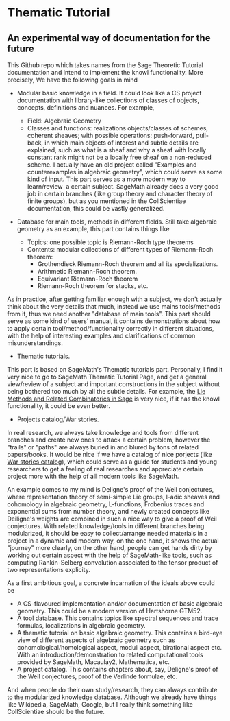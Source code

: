# Thematic Tutorial
## An experimental way of documentation for the future
This Github repo which takes names from the Sage Theoretic Tutorial documentation and intend to implement the knowl functionality. More precisely, We have the following goals in mind

- Modular basic knowledge in a field. It could look like a CS project documentation with library-like collections of classes of objects, concepts, definitions and nuances. For example,    
    - Field: Algebraic Geometry                
    - Classes and functions: realizations objects/classes of schemes, coherent sheaves; with possible operations: push-forward, pull-back, in which main objects of interest and subtle details are explained, such as what is a sheaf and why a sheaf with locally constant rank might not be a locally free sheaf on a non-reduced scheme. I actually have an old project called "Examples and counterexamples in algebraic geometry", which could serve as some kind of input. This part serves as a more modern way to learn/review  a certain subject. SageMath already does a very good job in certain branches (like group theory and character theory of finite groups), but as you mentioned in the CollScientiae documentation, this could be vastly generalized. 
    
- Database for main tools, methods in different fields. Still take algebraic geometry as an example, this part contains things like
    - Topics: one possible topic is Riemann-Roch type theorems
    - Contents: modular collections of different types of Riemann-Roch theorem: 
        - Grothendieck Riemann-Roch theorem and all its specializations.
        - Arithmetic Riemann-Roch theorem.
        - Equivariant Riemann-Roch theorem
        - Riemann-Roch theorem for stacks, etc.

As in practice, after getting familiar enough with a subject, we don't actually think about the very details that much, instead we use mains tools/methods from it, thus we need another "database of main tools". This part should serve as some kind of users' manual, it contains demonstrations about how to apply certain tool/method/functionality correctly in different situations, with the help of interesting examples and clarifications of common misunderstandings. 

- Thematic tutorials.

This part is based on SageMath's Thematic tutorials part. Personally, I find it very nice to go to SageMath Thematic Tutorial Page, and get a general view/review of a subject and important constructions in the subject without being bothered too much by all the subtle details. For example, the [Lie Methods and Related Combinatorics in Sage](https://doc.sagemath.org/html/en/thematic_tutorials/lie.html) is very nice, if it has the knowl functionality, it could be even better. 

- Projects catalog/War stories.

In real research, we always take knowledge and tools from different branches and create new ones to attack a certain problem, however the "trails" or "paths" are always buried in and blured by tons of related papers/books. It would be nice if we have a catalog of nice porjects (like [War stories catalog](http://www.algorist.com/)), which could serve as a guide for students and young researchers to get a feeling of real researches and appreciate certain project more with the help of all modern tools like SageMath. 

An example comes to my mind is Deligne's proof of the Weil conjectures, where representation theory of semi-simple Lie groups, l-adic sheaves and cohomology in algebraic geometry, L-functions, Frobenius traces and exponential sums from number theory, and newly created concepts like Deiligne's weights are combined in such a nice way to give a proof of Weil conjectures. With related knowledge/tools in different branches being modularized, it should be easy to collect/arrange needed materials in a project in a dynamic and modern way, on the one hand, it shows the actual "journey" more clearly, on the other hand, people can get hands dirty by working out certain aspect with the help of SageMath-like tools, such as computing Rankin-Selberg convolution associated to the tensor product of two representations explicity.  


As a first ambitious goal, a concrete incarnation of the ideals above could be
- A CS-flavoured implementation and/or documentation of basic algebraic geometry. This could be a modern version of Hartshorne GTM52.
- A tool database. This contains topics like spectral sequences and trace formulas, localizations in algebraic geometry.
- A thematic tutorial on basic algebraic geometry. This contains a bird-eye view of different aspects of algebraic geometry such as cohomological/homological aspect, moduli aspect, birational aspect etc. With an introduction/demonstration to related computational tools provided by SageMath, Macaulay2, Mathematica, etc.
- A project catalog. This contains chapters about, say, Deligne's proof of the Weil conjectures, proof of the Verlinde formulae, etc. 

And when people do their own study/research, they can always contribute to the modularized knowledge database. Although we already have things like Wikipedia, SageMath, Google, but I really think something like CollScientiae should be the future.
